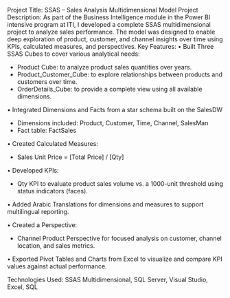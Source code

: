 Project Title:
SSAS – Sales Analysis Multidimensional Model
Project Description:
As part of the Business Intelligence module in the Power BI intensive program at ITI, I developed a complete SSAS multidimensional project to analyze sales performance. The model was designed to enable deep exploration of product, customer, and channel insights over time using KPIs, calculated measures, and perspectives.
Key Features:
•	Built Three SSAS Cubes to cover various analytical needs:
-	Product Cube: to analyze product sales quantities over years.
-	Product_Customer_Cube: to explore relationships between products and customers over time.
-	OrderDetails_Cube: to provide a complete view using all available dimensions.

•	Integrated Dimensions and Facts from a star schema built on the SalesDW 
-	Dimensions included: Product, Customer, Time, Channel, SalesMan
-	Fact table: FactSales

•	Created Calculated Measures:
-	 Sales Unit Price = [Total Price] / [Qty]

•	Developed KPIs:
-	Qty KPI to evaluate product sales volume vs. a 1000-unit threshold using status indicators (faces).

•	Added Arabic Translations for dimensions and measures to support multilingual reporting.

•	Created a Perspective:
-	Channel Product Perspective for focused analysis on customer, channel location, and sales metrics.

•	Exported Pivot Tables and Charts from Excel to visualize and compare KPI values against actual performance.

Technologies Used:
SSAS Multidimensional, SQL Server, Visual Studio, Excel, SQL


